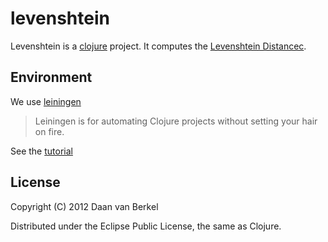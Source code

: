 levenshtein
===========

Levenshtein is a [clojure](http://clojure.org/ "Homepage of clojure")
project. It computes the 
[Levenshtein Distancec](http://en.wikipedia.org/wiki/Levenshtein_distance "Wikipedia on Levenshtein Distance").

Environment
-----------

We use [leiningen](https://github.com/technomancy/leiningen "GitHub on leiningen")

> Leiningen is for automating Clojure projects without setting your
> hair on fire.

See the 
[tutorial](https://github.com/technomancy/leiningen/blob/preview/doc/TUTORIAL.md "Tutorial on the use of leiningen")

License
-------

Copyright (C) 2012 Daan van Berkel

Distributed under the Eclipse Public License, the same as Clojure.
